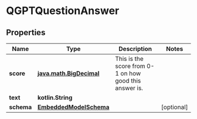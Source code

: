 
# QGPTQuestionAnswer

## Properties
Name | Type | Description | Notes
------------ | ------------- | ------------- | -------------
**score** | [**java.math.BigDecimal**](java.math.BigDecimal) | This is the score from 0-1 on how good this answer is. | 
**text** | **kotlin.String** |  | 
**schema** | [**EmbeddedModelSchema**](EmbeddedModelSchema.md) |  |  [optional]



